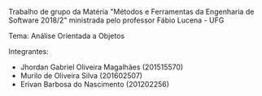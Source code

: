 Trabalho de grupo da Matéria "Métodos e Ferramentas  da Engenharia de Software 2018/2" ministrada pelo professor Fábio Lucena - UFG

Tema: Análise Orientada a Objetos

Integrantes: 

- Jhordan Gabriel Oliveira Magalhães (201515570)
- Murilo de Oliveira Silva (201602507)
- Erivan Barbosa do Nascimento (201202256)
